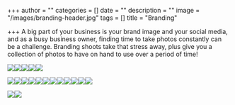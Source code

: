 +++
author = ""
categories = []
date = ""
description = ""
image = "/images/branding-header.jpg"
tags = []
title = "Branding"

+++
A big part of your business is your brand image and your social media, and as a busy business owner, finding time to take photos constantly can be a challenge.  Branding shoots take that stress away, plus give you a collection of photos to have on hand to use over a period of time!

![](/images/img_0464.jpg)![](/images/img_0487.jpg)![](/images/img_0396.jpg)![](/images/img_0664.jpg)![](/images/img_0612.jpg)

![](/images/img_0676.jpg)![](/images/img_0776.jpg)![](/images/img_0742.jpg)![](/images/img_0797.jpg)![](/images/img_0924.jpg)![](/images/img_0899.jpg)![](/images/img_1024.jpg)![](/images/img_1561.jpg)![](/images/img_1397.jpg)![](/images/img_1258.jpg)![](/images/img_0971.jpg)![](/images/img_1011.jpg)

![](/images/img_2071.jpg)![](/images/img_2003.jpg)